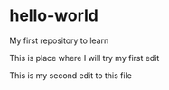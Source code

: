 # hello-world
My first repository to learn

This is place where I will try my first edit

This is my second edit to this file
